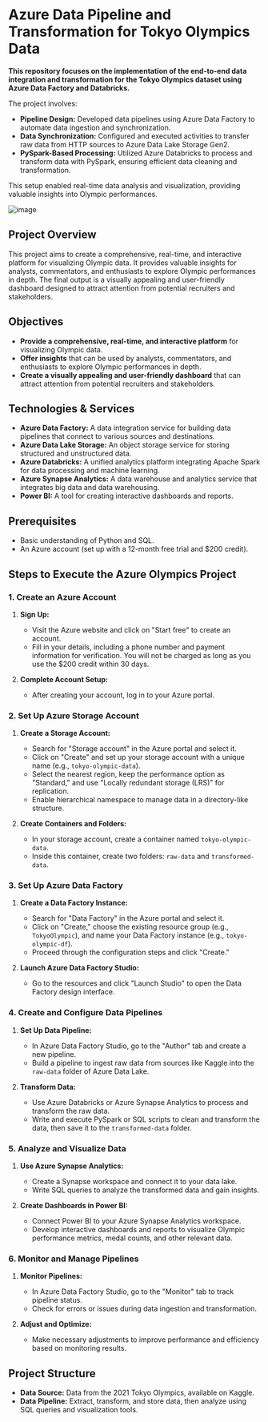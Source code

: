 # Azure Data Pipeline and Transformation for Tokyo Olympics Data

**This repository focuses on the implementation of the end-to-end data integration and transformation for the Tokyo Olympics dataset using Azure Data Factory and Databricks.** 

The project involves:

- **Pipeline Design:** Developed data pipelines using Azure Data Factory to automate data ingestion and synchronization.
- **Data Synchronization:** Configured and executed activities to transfer raw data from HTTP sources to Azure Data Lake Storage Gen2.
- **PySpark-Based Processing:** Utilized Azure Databricks to process and transform data with PySpark, ensuring efficient data cleaning and transformation.

This setup enabled real-time data analysis and visualization, providing valuable insights into Olympic performances.

![image](https://github.com/user-attachments/assets/a06ee37f-e2b4-4998-b87d-957b91f6f5c8)

## Project Overview

This project aims to create a comprehensive, real-time, and interactive platform for visualizing Olympic data. It provides valuable insights for analysts, commentators, and enthusiasts to explore Olympic performances in depth. The final output is a visually appealing and user-friendly dashboard designed to attract attention from potential recruiters and stakeholders.

## Objectives

- **Provide a comprehensive, real-time, and interactive platform** for visualizing Olympic data.
- **Offer insights** that can be used by analysts, commentators, and enthusiasts to explore Olympic performances in depth.
- **Create a visually appealing and user-friendly dashboard** that can attract attention from potential recruiters and stakeholders.

## Technologies & Services

- **Azure Data Factory:** A data integration service for building data pipelines that connect to various sources and destinations.
- **Azure Data Lake Storage:** An object storage service for storing structured and unstructured data.
- **Azure Databricks:** A unified analytics platform integrating Apache Spark for data processing and machine learning.
- **Azure Synapse Analytics:** A data warehouse and analytics service that integrates big data and data warehousing.
- **Power BI:** A tool for creating interactive dashboards and reports.

## Prerequisites

- Basic understanding of Python and SQL.
- An Azure account (set up with a 12-month free trial and $200 credit).

## Steps to Execute the Azure Olympics Project

### 1. Create an Azure Account

1. **Sign Up:**
   - Visit the Azure website and click on "Start free" to create an account.
   - Fill in your details, including a phone number and payment information for verification. You will not be charged as long as you use the $200 credit within 30 days.

2. **Complete Account Setup:**
   - After creating your account, log in to your Azure portal.

### 2. Set Up Azure Storage Account

1. **Create a Storage Account:**
   - Search for "Storage account" in the Azure portal and select it.
   - Click on "Create" and set up your storage account with a unique name (e.g., `tokyo-olympic-data`).
   - Select the nearest region, keep the performance option as "Standard," and use "Locally redundant storage (LRS)" for replication.
   - Enable hierarchical namespace to manage data in a directory-like structure.

2. **Create Containers and Folders:**
   - In your storage account, create a container named `tokyo-olympic-data`.
   - Inside this container, create two folders: `raw-data` and `transformed-data`.

### 3. Set Up Azure Data Factory

1. **Create a Data Factory Instance:**
   - Search for "Data Factory" in the Azure portal and select it.
   - Click on "Create," choose the existing resource group (e.g., `TokyoOlympic`), and name your Data Factory instance (e.g., `tokyo-olympic-df`).
   - Proceed through the configuration steps and click "Create."

2. **Launch Azure Data Factory Studio:**
   - Go to the resources and click "Launch Studio" to open the Data Factory design interface.

### 4. Create and Configure Data Pipelines

1. **Set Up Data Pipeline:**
   - In Azure Data Factory Studio, go to the "Author" tab and create a new pipeline.
   - Build a pipeline to ingest raw data from sources like Kaggle into the `raw-data` folder of Azure Data Lake.

2. **Transform Data:**
   - Use Azure Databricks or Azure Synapse Analytics to process and transform the raw data.
   - Write and execute PySpark or SQL scripts to clean and transform the data, then save it to the `transformed-data` folder.

### 5. Analyze and Visualize Data

1. **Use Azure Synapse Analytics:**
   - Create a Synapse workspace and connect it to your data lake.
   - Write SQL queries to analyze the transformed data and gain insights.

2. **Create Dashboards in Power BI:**
   - Connect Power BI to your Azure Synapse Analytics workspace.
   - Develop interactive dashboards and reports to visualize Olympic performance metrics, medal counts, and other relevant data.

### 6. Monitor and Manage Pipelines

1. **Monitor Pipelines:**
   - In Azure Data Factory Studio, go to the "Monitor" tab to track pipeline status.
   - Check for errors or issues during data ingestion and transformation.

2. **Adjust and Optimize:**
   - Make necessary adjustments to improve performance and efficiency based on monitoring results.

## Project Structure

- **Data Source:** Data from the 2021 Tokyo Olympics, available on Kaggle.
- **Data Pipeline:** Extract, transform, and store data, then analyze using SQL queries and visualization tools.
